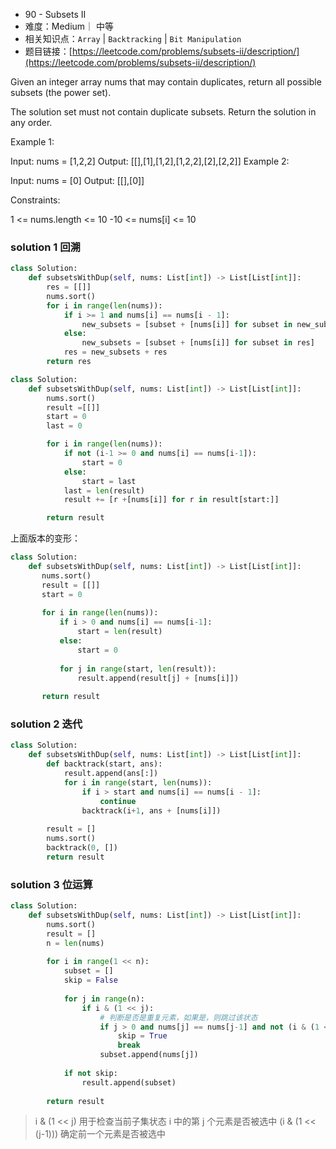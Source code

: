 
* 90 - Subsets II
* 难度：Medium｜ 中等
* 相关知识点：`Array` | `Backtracking` | `Bit Manipulation`
* 题目链接：[https://leetcode.com/problems/subsets-ii/description/](https://leetcode.com/problems/subsets-ii/description/)


Given an integer array nums that may contain duplicates, return all possible 
subsets
 (the power set).

The solution set must not contain duplicate subsets. Return the solution in any order.

 

Example 1:

Input: nums = [1,2,2]
Output: [[],[1],[1,2],[1,2,2],[2],[2,2]]
Example 2:

Input: nums = [0]
Output: [[],[0]]
 

Constraints:

1 <= nums.length <= 10
-10 <= nums[i] <= 10

### solution 1 回溯
```python
class Solution:
    def subsetsWithDup(self, nums: List[int]) -> List[List[int]]:
        res = [[]]
        nums.sort()
        for i in range(len(nums)):
            if i >= 1 and nums[i] == nums[i - 1]:
                new_subsets = [subset + [nums[i]] for subset in new_subsets]
            else:
                new_subsets = [subset + [nums[i]] for subset in res]
            res = new_subsets + res
        return res
```

```python
class Solution:
    def subsetsWithDup(self, nums: List[int]) -> List[List[int]]:
        nums.sort()
        result =[[]]
        start = 0
        last = 0

        for i in range(len(nums)):
            if not (i-1 >= 0 and nums[i] == nums[i-1]):
                start = 0
            else:
                start = last
            last = len(result)
            result += [r +[nums[i]] for r in result[start:]]

        return result
```
上面版本的变形：

```python 
class Solution:
    def subsetsWithDup(self, nums: List[int]) -> List[List[int]]:
       nums.sort()
       result = [[]]
       start = 0
       
       for i in range(len(nums)):
           if i > 0 and nums[i] == nums[i-1]:
               start = len(result)
           else:
               start = 0
           
           for j in range(start, len(result)):
               result.append(result[j] + [nums[i]])
   
       return result


```

### solution 2 迭代
```python
class Solution:
    def subsetsWithDup(self, nums: List[int]) -> List[List[int]]:
        def backtrack(start, ans):
            result.append(ans[:])
            for i in range(start, len(nums)):
                if i > start and nums[i] == nums[i - 1]:
                    continue
                backtrack(i+1, ans + [nums[i]])
    
        result = []
        nums.sort()
        backtrack(0, [])
        return result
```

### solution 3 位运算
```python
class Solution:
    def subsetsWithDup(self, nums: List[int]) -> List[List[int]]:
        nums.sort()
        result = []
        n = len(nums)
    
        for i in range(1 << n):
            subset = []
            skip = False
    
            for j in range(n):
                if i & (1 << j):
                    # 判断是否是重复元素，如果是，则跳过该状态
                    if j > 0 and nums[j] == nums[j-1] and not (i & (1 << (j-1))):
                        skip = True
                        break
                    subset.append(nums[j])
    
            if not skip:
                result.append(subset)
    
        return result

```
> i & (1 << j)  用于检查当前子集状态 i 中的第 j 个元素是否被选中
> (i & (1 << (j-1)))  确定前一个元素是否被选中
